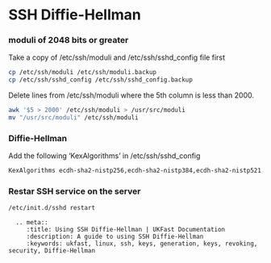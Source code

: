 # SSH Diffie-Hellman

### moduli of 2048 bits or greater
Take a copy of /etc/ssh/moduli and /etc/ssh/sshd_config file first

```bash
cp /etc/ssh/moduli /etc/ssh/moduli.backup
cp /etc/ssh/sshd_config /etc/ssh/sshd_config.backup
```

Delete lines from /etc/ssh/moduli where the 5th column is less than 2000.

```bash
awk '$5 > 2000' /etc/ssh/moduli > /usr/src/moduli
mv "/usr/src/moduli" /etc/ssh/moduli
```

### Diffie-Hellman
Add the following ‘KexAlgorithms’ in /etc/ssh/sshd_config
```bash
KexAlgorithms ecdh-sha2-nistp256,ecdh-sha2-nistp384,ecdh-sha2-nistp521,diffie-hellman-group14-sha1,diffie-hellman-group-exchange-sha1,diffie-hellman-group-exchange-sha256
```

### Restar SSH service on the server
```bash
/etc/init.d/sshd restart
```

```eval_rst
  .. meta::
     :title: Using SSH Diffie-Hellman | UKFast Documentation
     :description: A guide to using SSH Diffie-Hellman
     :keywords: ukfast, linux, ssh, keys, generation, keys, revoking, security, Diffie-Hellman
